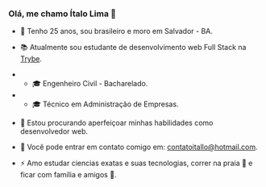 ### Olá, me chamo Ítalo Lima 👋


- :man: Tenho 25 anos, sou brasileiro e moro em Salvador - BA.
- :books: Atualmente sou estudante de desenvolvimento web Full Stack na [Trybe](https://www.betrybe.com/).
- - :mortar_board: Engenheiro Civil - Bacharelado.
- - :mortar_board: Técnico em Administração de Empresas.
- 👯 Estou procurando aperfeiçoar minhas habilidades como desenvolvedor web.
- :email: Você pode entrar em contato comigo em: contatoitallo@hotmail.com.

- ⚡ Amo estudar ciencias exatas e suas tecnologias, correr na praia :ocean: e ficar com família e amigos :raised_hands:.

